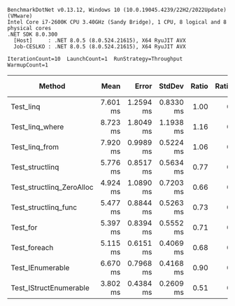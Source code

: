 ```

BenchmarkDotNet v0.13.12, Windows 10 (10.0.19045.4239/22H2/2022Update) (VMware)
Intel Core i7-2600K CPU 3.40GHz (Sandy Bridge), 1 CPU, 8 logical and 8 physical cores
.NET SDK 8.0.300
  [Host]     : .NET 8.0.5 (8.0.524.21615), X64 RyuJIT AVX
  Job-CESLKO : .NET 8.0.5 (8.0.524.21615), X64 RyuJIT AVX

IterationCount=10  LaunchCount=1  RunStrategy=Throughput  
WarmupCount=1  

```
| Method                    | Mean     | Error     | StdDev    | Ratio | RatioSD | Rank | Allocated | Alloc Ratio |
|-------------------------- |---------:|----------:|----------:|------:|--------:|-----:|----------:|------------:|
| Test_linq                 | 7.601 ms | 1.2594 ms | 0.8330 ms |  1.00 |    0.00 |    4 |      46 B |        1.00 |
| Test_linq_where           | 8.723 ms | 1.8049 ms | 1.1938 ms |  1.16 |    0.19 |    4 |      78 B |        1.70 |
| Test_linq_from            | 7.920 ms | 0.9989 ms | 0.5224 ms |  1.06 |    0.14 |    4 |      78 B |        1.70 |
| Test_structlinq           | 5.776 ms | 0.8517 ms | 0.5634 ms |  0.77 |    0.11 |    2 |      35 B |        0.76 |
| Test_structlinq_ZeroAlloc | 4.924 ms | 1.0890 ms | 0.7203 ms |  0.66 |    0.13 |    2 |       3 B |        0.07 |
| Test_structlinq_func      | 5.477 ms | 0.8844 ms | 0.5263 ms |  0.73 |    0.12 |    2 |      59 B |        1.28 |
| Test_for                  | 5.397 ms | 0.8394 ms | 0.5552 ms |  0.71 |    0.07 |    2 |       3 B |        0.07 |
| Test_foreach              | 5.115 ms | 0.6151 ms | 0.4069 ms |  0.68 |    0.09 |    2 |       3 B |        0.07 |
| Test_IEnumerable          | 6.670 ms | 0.7968 ms | 0.4168 ms |  0.90 |    0.15 |    3 |      46 B |        1.00 |
| Test_IStructEnumerable    | 3.802 ms | 0.4384 ms | 0.2609 ms |  0.51 |    0.05 |    1 |       3 B |        0.07 |

